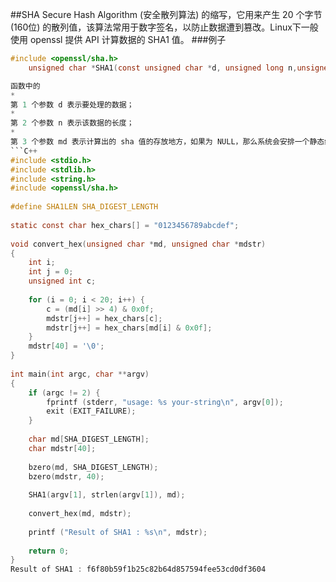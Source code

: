 ##SHA
Secure Hash Algorithm (安全散列算法) 的缩写，它用来产生 20 个字节 (160位) 的散列值，该算法常用于数字签名，以防止数据遭到篡改。Linux下一般使用 openssl 提供 API 计算数据的 SHA1 值。
###例子
```C
#include <openssl/sha.h>
    unsigned char *SHA1(const unsigned char *d, unsigned long n,unsigned char *md);```

函数中的
* 
第 1 个参数 d 表示要处理的数据；
* 
第 2 个参数 n 表示该数据的长度；
* 
第 3 个参数 md 表示计算出的 sha 值的存放地方，如果为 NULL，那么系统会安排一个静态缓冲区对其存储。
```C++
#include <stdio.h>
#include <stdlib.h>
#include <string.h>
#include <openssl/sha.h>
　
#define SHA1LEN SHA_DIGEST_LENGTH
　
static const char hex_chars[] = "0123456789abcdef";
　
void convert_hex(unsigned char *md, unsigned char *mdstr)
{
    int i;
    int j = 0;
    unsigned int c;
    
    for (i = 0; i < 20; i++) {
        c = (md[i] >> 4) & 0x0f;
        mdstr[j++] = hex_chars[c];
        mdstr[j++] = hex_chars[md[i] & 0x0f];
    }
    mdstr[40] = '\0';
}
　
int main(int argc, char **argv)
{
    if (argc != 2) {
        fprintf (stderr, "usage: %s your-string\n", argv[0]);
        exit (EXIT_FAILURE);
    }
    
    char md[SHA_DIGEST_LENGTH];
    char mdstr[40];
    
    bzero(md, SHA_DIGEST_LENGTH);
    bzero(mdstr, 40);
    
    SHA1(argv[1], strlen(argv[1]), md);
    
    convert_hex(md, mdstr);
    
    printf ("Result of SHA1 : %s\n", mdstr);
    
    return 0;
}
Result of SHA1 : f6f80b59f1b25c82b64d857594fee53cd0df3604
```